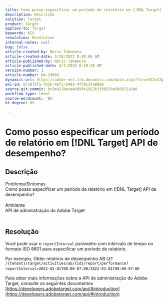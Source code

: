 ```yaml
---
title: Como posso especificar um período de relatório em [!DNL Target] API de desempenho?
description: Descrição
solution: Target
product: Target
applies-to: Target
keywords: KCS
resolution: Resolution
internal-notes: null
bug: false
article-created-by: Norio Takemura
article-created-date: 3/28/2022 8:40:06 AM
article-published-by: Norio Takemura
article-published-date: 4/1/2022 6:20:30 AM
version-number: 1
article-number: KA-19009
dynamics-url: https://adobe-ent.crm.dynamics.com/main.aspx?forceUCI=1&pagetype=entityrecord&etn=knowledgearticle&id=b0368ea3-72ae-ec11-9840-0022480bdaa1
exl-id: 8738f2fa-7b5b-4ef1-b403-4f79c34a89e8
source-git-commit: 0c3e421beca46d9fe1952b1f98538a50697216a0
workflow-type: tm+mt
source-wordcount: '85'
ht-degree: 8%

---
```


# Como posso especificar um período de relatório em [!DNL Target] API de desempenho?

## Descrição

Problema/Sintomas
<br>Como posso especificar um período de relatório em [!DNL Target] API de desempenho?
<br> 
<br>Ambiente
<br>API de administração do Adobe Target
<br> 

## Resolução


Você pode usar o `reportInterval` parâmetro com intervalo de tempo no formato ISO 8601 para especificar um período de relatório.
 

Por exemplo, Obter relatório de desempenho AB
`GET /{tenant}/target/activities/ab/{id}/report/performance?reportInterval=2022-02-01T00:00-07:00/2022-03-01T00:00-07:00`
 

Para obter mais informações sobre a API de administração do Adobe Target, consulte os seguintes documentos
[https://developers.adobetarget.com/api/#introduction](https://developers.adobetarget.com/api/#introduction)
